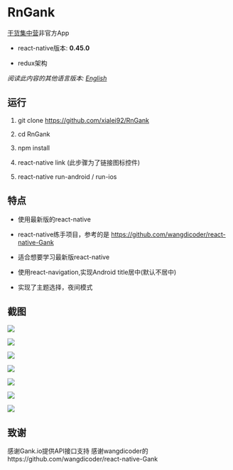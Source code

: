# RnGank

[干货集中营](http://gank.io)非官方App

- react-native版本: **0.45.0**

- redux架构

*阅读此内容的其他语言版本: [English](https://github.com/wangdicoder/react-native-Gank/blob/master/README.md)*

## 运行

1. git clone https://github.com/xialei92/RnGank

2. cd RnGank

3. npm install

4. react-native link (此步骤为了链接图标控件)

5. react-native run-android / run-ios

## 特点

- 使用最新版的react-native

- react-native练手项目，参考的是 https://github.com/wangdicoder/react-native-Gank

- 适合想要学习最新版react-native

- 使用react-navigation,实现Android title居中(默认不居中)

- 实现了主题选择，夜间模式

## 截图

![](https://github.com/xialei92/RnGank/tree/master/assets/screenShot/home.png)

![](https://github.com/xialei92/RnGank/tree/master/assets/screenShot/discover.png)

![](https://github.com/xialei92/RnGank/tree/master/assets/screenShot/mine.png)

![](https://github.com/xialei92/RnGank/tree/master/assets/screenShot/girls.png)

![](https://github.com/xialei92/RnGank/tree/master/assets/screenShot/theme.png)

![](https://github.com/xialei92/RnGank/tree/master/assets/screenShot/webview.png)

![](https://github.com/xialei92/RnGank/tree/master/assets/screenShot/share.png)
## 致谢

感谢Gank.io提供API接口支持
感谢wangdicoder的https://github.com/wangdicoder/react-native-Gank
